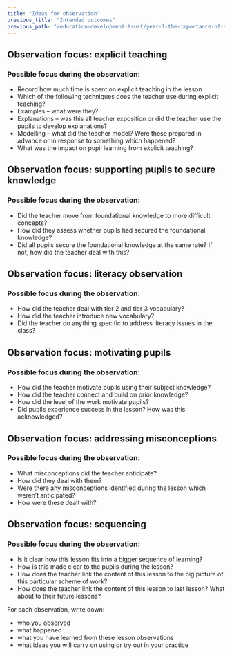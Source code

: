 ```yaml
---
title: "Ideas for observation"
previous_title: "Intended outcomes"
previous_path: "/education-development-trust/year-1-the-importance-of-subject-and-curriculum-knowledge/spring-week-6-ect-intended-outcomes"
---
```


## Observation focus: explicit teaching

### Possible focus during the observation:

- Record how much time is spent on explicit teaching in the lesson
- Which of the following techniques does the teacher use during explicit teaching?
- Examples – what were they?
- Explanations – was this all teacher exposition or did the teacher use the pupils to develop explanations?
- Modelling – what did the teacher model? Were these prepared in advance or in response to something which happened?
- What was the impact on pupil learning from explicit teaching?

## Observation focus: supporting pupils to secure knowledge

### Possible focus during the observation:

- Did the teacher move from foundational knowledge to more difficult concepts?
- How did they assess whether pupils had secured the foundational knowledge?
- Did all pupils secure the foundational knowledge at the same rate? If not, how did the teacher deal with this?

## Observation focus: literacy observation

### Possible focus during the observation:

- How did the teacher deal with tier 2 and tier 3 vocabulary?
- How did the teacher introduce new vocabulary?
- Did the teacher do anything specific to address literacy issues in the class?

## Observation focus: motivating pupils

### Possible focus during the observation:

- How did the teacher motivate pupils using their subject knowledge?
- How did the teacher connect and build on prior knowledge?
- How did the level of the work motivate pupils?
- Did pupils experience success in the lesson? How was this acknowledged?

## Observation focus: addressing misconceptions

### Possible focus during the observation:

- What misconceptions did the teacher anticipate?
- How did they deal with them?
- Were there any misconceptions identified during the lesson which weren’t anticipated?
- How were these dealt with?

## Observation focus: sequencing

### Possible focus during the observation:

- Is it clear how this lesson fits into a bigger sequence of learning?
- How is this made clear to the pupils during the lesson?
- How does the teacher link the content of this lesson to the big picture of this particular scheme of work?
- How does the teacher link the content of this lesson to last lesson? What about to their future lessons?

For each observation, write down:

- who you observed
- what happened
- what you have learned from these lesson observations
- what ideas you will carry on using or try out in your practice
